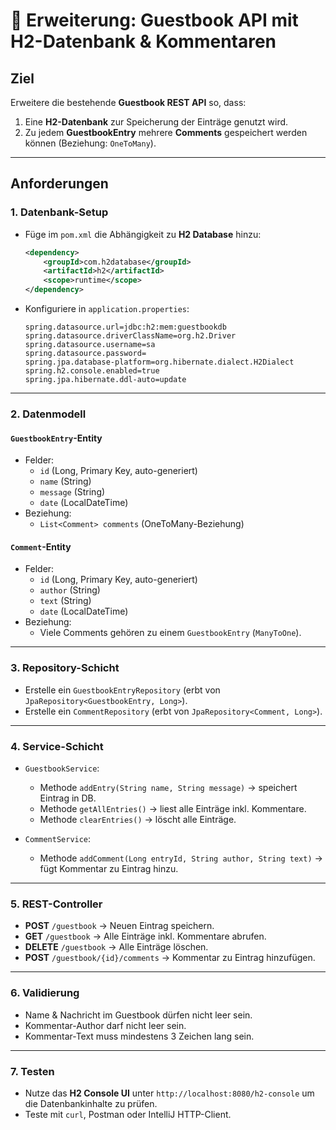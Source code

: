 # 📝 Erweiterung: Guestbook API mit H2-Datenbank & Kommentaren

## Ziel
Erweitere die bestehende **Guestbook REST API** so, dass:
1. Eine **H2-Datenbank** zur Speicherung der Einträge genutzt wird.
2. Zu jedem **GuestbookEntry** mehrere **Comments** gespeichert werden können (Beziehung: `OneToMany`).

---

## Anforderungen

### 1. Datenbank-Setup
- Füge im `pom.xml` die Abhängigkeit zu **H2 Database** hinzu:
    ```xml
    <dependency>
        <groupId>com.h2database</groupId>
        <artifactId>h2</artifactId>
        <scope>runtime</scope>
    </dependency>
    ```
- Konfiguriere in `application.properties`:
    ```properties
    spring.datasource.url=jdbc:h2:mem:guestbookdb
    spring.datasource.driverClassName=org.h2.Driver
    spring.datasource.username=sa
    spring.datasource.password=
    spring.jpa.database-platform=org.hibernate.dialect.H2Dialect
    spring.h2.console.enabled=true
    spring.jpa.hibernate.ddl-auto=update
    ```

---

### 2. Datenmodell

#### `GuestbookEntry`-Entity
- Felder:
    - `id` (Long, Primary Key, auto-generiert)
    - `name` (String)
    - `message` (String)
    - `date` (LocalDateTime)
- Beziehung:
    - `List<Comment> comments` (OneToMany-Beziehung)

#### `Comment`-Entity
- Felder:
    - `id` (Long, Primary Key, auto-generiert)
    - `author` (String)
    - `text` (String)
    - `date` (LocalDateTime)
- Beziehung:
    - Viele Comments gehören zu einem `GuestbookEntry` (`ManyToOne`).

---

### 3. Repository-Schicht
- Erstelle ein `GuestbookEntryRepository` (erbt von `JpaRepository<GuestbookEntry, Long>`).
- Erstelle ein `CommentRepository` (erbt von `JpaRepository<Comment, Long>`).

---

### 4. Service-Schicht
- `GuestbookService`:
    - Methode `addEntry(String name, String message)` → speichert Eintrag in DB.
    - Methode `getAllEntries()` → liest alle Einträge inkl. Kommentare.
    - Methode `clearEntries()` → löscht alle Einträge.

- `CommentService`:
    - Methode `addComment(Long entryId, String author, String text)` → fügt Kommentar zu Eintrag hinzu.

---

### 5. REST-Controller
- **POST** `/guestbook` → Neuen Eintrag speichern.
- **GET** `/guestbook` → Alle Einträge inkl. Kommentare abrufen.
- **DELETE** `/guestbook` → Alle Einträge löschen.
- **POST** `/guestbook/{id}/comments` → Kommentar zu Eintrag hinzufügen.

---

### 6. Validierung
- Name & Nachricht im Guestbook dürfen nicht leer sein.
- Kommentar-Author darf nicht leer sein.
- Kommentar-Text muss mindestens 3 Zeichen lang sein.

---

### 7. Testen
- Nutze das **H2 Console UI** unter `http://localhost:8080/h2-console` um die Datenbankinhalte zu prüfen.
- Teste mit `curl`, Postman oder IntelliJ HTTP-Client.
